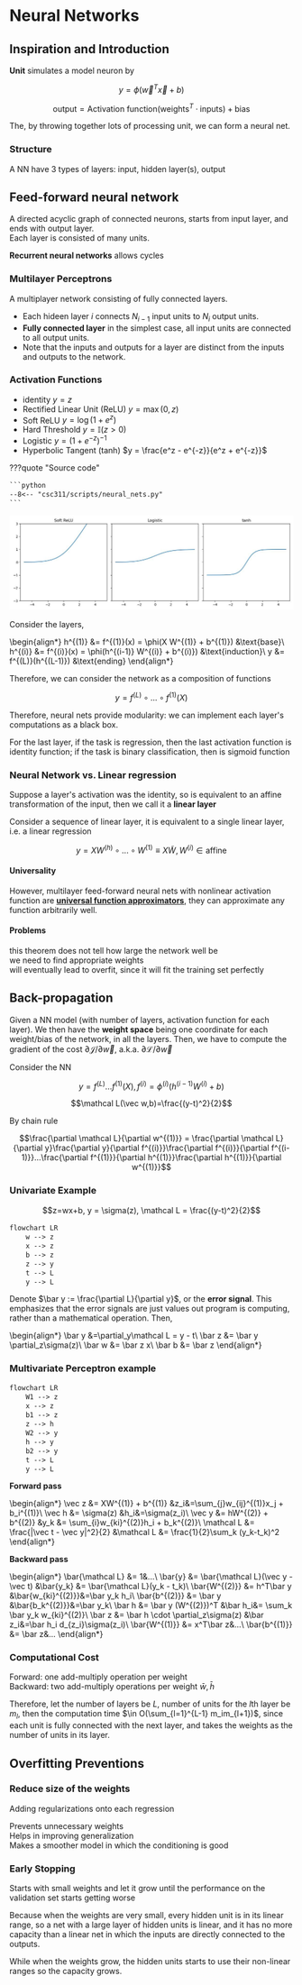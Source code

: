 # Neural Networks


## Inspiration and Introduction

__Unit__ simulates a model neuron by 

$$y = \phi(\vec w^T \vec x + b)$$

$$\text{output} = \text{Activation function}(\text{weights}^T\cdot \text{inputs}) + \text{bias}$$

The, by throwing together lots of processing unit, we can form a neural net. 

### Structure
A NN have 3 types of layers: input, hidden layer(s), output

## Feed-forward neural network 
A directed acyclic graph of connected neurons, starts from input layer, and ends with output layer.  
Each layer is consisted of many units.  

__Recurrent neural networks__ allows cycles

### Multilayer Perceptrons
A multiplayer network consisting of fully connected layers. 

 - Each hideen layer $i$ connects $N_{i-1}$ input units to $N_i$ output units. 
 - __Fully connected layer__ in the simplest case, all input units are connected to all output units.
 - Note that the inputs and outputs for a layer are distinct from the inputs and outputs to the network.

### Activation Functions
- identity $y =z$
- Rectified Linear Unit (ReLU) $y = \max(0,z)$
- Soft ReLU $y = \log(1 + e^z)$
- Hard Threshold $y = \mathbb I(z > 0)$
- Logistic $y = (1+e^{-z})^{-1}$
- Hyperbolic Tangent (tanh) $y = \frac{e^z - e^{-z}}{e^z + e^{-z}}$


???quote "Source code"

    ```python 
    --8<-- "csc311/scripts/neural_nets.py"
    ```
    
    
![png](assets/neural_nets_activations.jpg)
    


Consider the layers,   

\begin{align*}
h^{(1)} &= f^{(1)}(x) = \phi(X W^{(1)} + b^{(1)}) &\text{base}\\
h^{(i)} &= f^{(i)}(x) = \phi(h^{(i-1)} W^{(i)} + b^{(i)}) &\text{induction}\\
y &= f^{(L)}(h^{(L-1)}) &\text{ending}
\end{align*}

Therefore, we can consider the network as a composition of functions 

$$y = f^{(L)}\circ ...\circ f^{(1)}(X)$$

Therefore, neural nets provide modularity: we can implement each layer's computations as a black box. 

For the last layer, if the task is regression, then the last activation function is identity function; if the task is binary classification, then is sigmoid function

### Neural Network vs. Linear regression
Suppose a layer's activation was the identity, so is equivalent to an affine transformation of the input, then we call it a __linear layer__

Consider a sequence of linear layer, it is equivalent to a single linear layer, i.e. a linear regression

$$y = XW^{(h)}\circ...\circ W^{(1)} \equiv X\tilde W, W^{(i)}\in\text{affine}$$

#### Universality
However, multilayer feed-forward neural nets with nonlinear activation function are [__universal function approximators__](https://en.wikipedia.org/wiki/Universal_approximation_theorem), they can approximate any function arbitrarily well. 

#### Problems 
this theorem does not tell how large the network well be  
we need to find appropriate weights  
will eventually lead to overfit, since it will fit the training set perfectly 

## Back-propagation
Given a NN model (with number of layers, activation function for each layer). We then have the __weight space__ being one coordinate for each weight/bias of the network, in all the layers. Then, we have to compute the gradient of the cost $\partial \mathcal J / \partial \vec w$, a.k.a. $\partial \mathcal L / \partial \vec w$

Consider the NN 

$$y = f^{(L)}...f^{(1)}(X), f^{(i)} = \phi^{(i)}(h^{(i-1)}W^{(i)} + b)$$

$$\mathcal L(\vec w,b)=\frac{(y-t)^2}{2}$$

By chain rule

$$\frac{\partial \mathcal L}{\partial w^{(1)}} = \frac{\partial \mathcal L}{\partial y}\frac{\partial y}{\partial f^{(i)}}\frac{\partial f^{(i)}}{\partial f^{(i-1)}}...\frac{\partial f^{(1)}}{\partial h^{(1)}}\frac{\partial h^{(1)}}{\partial w^{(1)}}$$

### Univariate Example

$$z=wx+b, y = \sigma(z), \mathcal L = \frac{(y-t)^2}{2}$$

```mermaid
flowchart LR
    w --> z
    x --> z
    b --> z
    z --> y
    t --> L
    y --> L
```

Denote $\bar y := \frac{\partial L}{\partial y}$, or the __error signal__. This emphasizes that the error signals are just values out program is computing, rather than a mathematical operation. 
Then, 

\begin{align*}
\bar y &=\partial_y\mathcal L  = y - t\\
\bar z &= \bar y \partial_z\sigma(z)\\
\bar w &= \bar z x\\
\bar b &= \bar z
\end{align*}

### Multivariate Perceptron example

```mermaid
flowchart LR
    W1 --> z
    x --> z
    b1 --> z
    z --> h
    W2 --> y
    h --> y
    b2 --> y
    t --> L
    y --> L
```




__Forward pass__

\begin{align*}
\vec z &= XW^{(1)} + b^{(1)}
&z_i&=\sum_{j}w_{ij}^{(1)}x_j + b_i^{(1)}\\
\vec h &= \sigma(z)
&h_i&=\sigma(z_i)\\
\vec y &= hW^{(2)} + b^{(2)}
&y_k &= \sum_{i}w_{ki}^{(2)}h_i + b_k^{(2)}\\
\mathcal L &= \frac{\|\vec t - \vec y\|^2}{2}
&\mathcal L &= \frac{1}{2}\sum_k (y_k-t_k)^2
\end{align*}

__Backward pass__

\begin{align*}
\bar{\mathcal L} &= 1&...\\
\bar{y} &= \bar{\mathcal L}(\vec y -\vec t)
&\bar{y_k} &= \bar{\mathcal L}(y_k - t_k)\\
\bar{W^{(2)}} &= h^T\bar y
&\bar{w_{ki}^{(2)}}&=\bar y_k h_i\\
\bar{b^{(2)}} &= \bar y 
&\bar{b_k^{(2)}}&=\bar y_k\\
\bar h &= \bar y (W^{(2)})^T
&\bar h_i&= \sum_k \bar y_k w_{ki}^{(2)}\\
\bar z &= \bar h \cdot \partial_z\sigma(z)
&\bar z_i&=\bar h_i d_{z_i}\sigma(z_i)\\
\bar{W^{(1)}} &= x^T\bar z&...\\
\bar{b^{(1)}} &= \bar z&...
\end{align*}

### Computational Cost
Forward: one add-multiply operation per weight  
Backward: two add-multiply operations per weight $\bar w, \bar h$

Therefore, let the number of layers be $L$, number of units for the $l$th layer be $m_l$, then the computation time $\in O(\sum_{l=1}^{L-1} m_im_{l+1})$, since each unit is fully connected with the next layer, and takes the weights as the number of units in its layer. 

## Overfitting Preventions

### Reduce size of the weights
Adding regularizations onto each regression

Prevents unnecessary weights  
Helps in improving generalization  
Makes a smoother model in which the conditioning is good 

### Early Stopping
Starts with small weights and let it grow until the performance on the validation set starts getting worse

Because when the weights are very small, every hidden unit is in its linear range, so a net with a large layer of hidden units is linear, and it has no more capacity than a linear net in which the inputs are directly connected to the outputs. 

While when the weights grow, the hidden units starts to use their non-linear ranges so the capacity grows.
